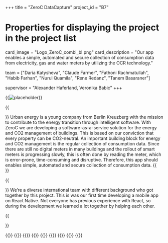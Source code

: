 +++
title = "ZeroC DataCapture"
project_id = "B7"

# Properties for displaying the project in the project list
card_image = "Logo_ZeroC_combi_bl.png"
card_description = "Our app enables a simple, automated and secure collection of consumption data from electricity, gas and water meters by utilizing the OCR technology."


team = ["Daria Katysheva", "Claude Farmer", "Fathoni Rachmatullah", "Habib Farhan", "Nurul Quamila", "Rene Redanz", "Tanem Basaraner"]

supervisor = "Alexander Haferland, Veronika Babic"
+++

{{<image src="Logo_ZeroC_combi_bl.png" alt="placeholder" >}}

{{<section title="Our Goal">}}
Urban energy is a young company from Berlin Kreuzberg with the mission to contribute to the energy transition through intelligent software. With ZeroC we are developing a software-as-a-service solution for the energy and CO2 management of buildings. This is based on our conviction that every property can be CO2-neutral. An important building block for energy and CO2 management is the regular collection of consumption data. Since there are still no digital meters in many buildings and the rollout of smart meters is progressing slowly, this is often done by reading the meter, which is error-prone, time-consuming and disruptive. Therefore, this app should enables simple, automated and secure collection of consumption data.
{{</section>}}

{{<section title="The Team">}}
We’re a diverse international team with different background who got together by this project. This is was our first time developing a mobile app on React Native. Not everyone has previous experience with React, so during the development we learned a lot together by helping each other.

{{</section >}}

{{<gallery>}}
{{<team-member image="Daria.jpg" name="Daria Katysheva">}}
{{<team-member image="Claude.jpg" name="Claude Farmer">}}
{{<team-member image="Fathoni.jpg" name="Fathoni Rachmatullah">}}
{{<team-member image="hacker.png" name="Habib Farhan">}}
{{<team-member image="Elsya.jpg" name="Nurul Quamila">}}
{{<team-member image="ReneRedanz.jpg" name="Rene Redanz">}}
{{<team-member image="hacker.png" name="Tanem Basaraner">}}
{{</gallery>}}
